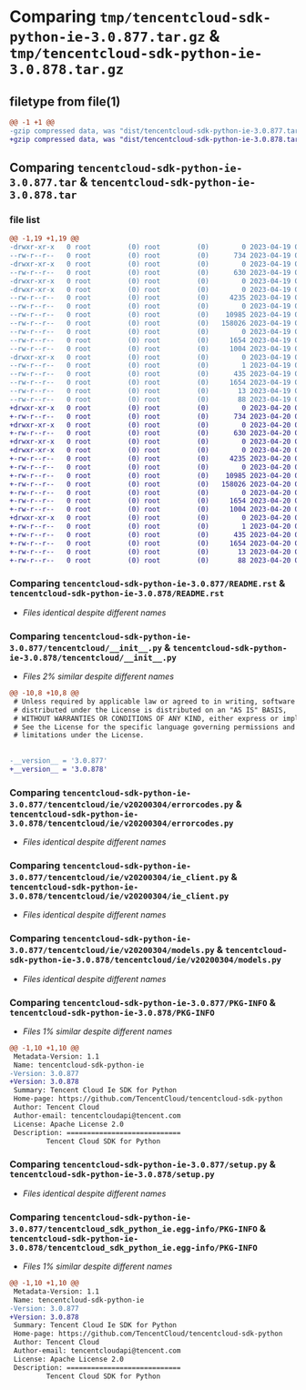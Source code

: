 # Comparing `tmp/tencentcloud-sdk-python-ie-3.0.877.tar.gz` & `tmp/tencentcloud-sdk-python-ie-3.0.878.tar.gz`

## filetype from file(1)

```diff
@@ -1 +1 @@
-gzip compressed data, was "dist/tencentcloud-sdk-python-ie-3.0.877.tar", last modified: Wed Apr 19 09:18:45 2023, max compression
+gzip compressed data, was "dist/tencentcloud-sdk-python-ie-3.0.878.tar", last modified: Thu Apr 20 00:34:18 2023, max compression
```

## Comparing `tencentcloud-sdk-python-ie-3.0.877.tar` & `tencentcloud-sdk-python-ie-3.0.878.tar`

### file list

```diff
@@ -1,19 +1,19 @@
-drwxr-xr-x   0 root         (0) root         (0)        0 2023-04-19 09:18:45.000000 tencentcloud-sdk-python-ie-3.0.877/
--rw-r--r--   0 root         (0) root         (0)      734 2023-04-19 09:18:45.000000 tencentcloud-sdk-python-ie-3.0.877/README.rst
-drwxr-xr-x   0 root         (0) root         (0)        0 2023-04-19 09:18:45.000000 tencentcloud-sdk-python-ie-3.0.877/tencentcloud/
--rw-r--r--   0 root         (0) root         (0)      630 2023-04-19 09:18:45.000000 tencentcloud-sdk-python-ie-3.0.877/tencentcloud/__init__.py
-drwxr-xr-x   0 root         (0) root         (0)        0 2023-04-19 09:18:45.000000 tencentcloud-sdk-python-ie-3.0.877/tencentcloud/ie/
-drwxr-xr-x   0 root         (0) root         (0)        0 2023-04-19 09:18:45.000000 tencentcloud-sdk-python-ie-3.0.877/tencentcloud/ie/v20200304/
--rw-r--r--   0 root         (0) root         (0)     4235 2023-04-19 09:18:45.000000 tencentcloud-sdk-python-ie-3.0.877/tencentcloud/ie/v20200304/errorcodes.py
--rw-r--r--   0 root         (0) root         (0)        0 2023-04-19 09:18:45.000000 tencentcloud-sdk-python-ie-3.0.877/tencentcloud/ie/v20200304/__init__.py
--rw-r--r--   0 root         (0) root         (0)    10985 2023-04-19 09:18:45.000000 tencentcloud-sdk-python-ie-3.0.877/tencentcloud/ie/v20200304/ie_client.py
--rw-r--r--   0 root         (0) root         (0)   158026 2023-04-19 09:18:45.000000 tencentcloud-sdk-python-ie-3.0.877/tencentcloud/ie/v20200304/models.py
--rw-r--r--   0 root         (0) root         (0)        0 2023-04-19 09:18:45.000000 tencentcloud-sdk-python-ie-3.0.877/tencentcloud/ie/__init__.py
--rw-r--r--   0 root         (0) root         (0)     1654 2023-04-19 09:18:45.000000 tencentcloud-sdk-python-ie-3.0.877/PKG-INFO
--rw-r--r--   0 root         (0) root         (0)     1004 2023-04-19 09:18:45.000000 tencentcloud-sdk-python-ie-3.0.877/setup.py
-drwxr-xr-x   0 root         (0) root         (0)        0 2023-04-19 09:18:45.000000 tencentcloud-sdk-python-ie-3.0.877/tencentcloud_sdk_python_ie.egg-info/
--rw-r--r--   0 root         (0) root         (0)        1 2023-04-19 09:18:45.000000 tencentcloud-sdk-python-ie-3.0.877/tencentcloud_sdk_python_ie.egg-info/dependency_links.txt
--rw-r--r--   0 root         (0) root         (0)      435 2023-04-19 09:18:45.000000 tencentcloud-sdk-python-ie-3.0.877/tencentcloud_sdk_python_ie.egg-info/SOURCES.txt
--rw-r--r--   0 root         (0) root         (0)     1654 2023-04-19 09:18:45.000000 tencentcloud-sdk-python-ie-3.0.877/tencentcloud_sdk_python_ie.egg-info/PKG-INFO
--rw-r--r--   0 root         (0) root         (0)       13 2023-04-19 09:18:45.000000 tencentcloud-sdk-python-ie-3.0.877/tencentcloud_sdk_python_ie.egg-info/top_level.txt
--rw-r--r--   0 root         (0) root         (0)       88 2023-04-19 09:18:45.000000 tencentcloud-sdk-python-ie-3.0.877/setup.cfg
+drwxr-xr-x   0 root         (0) root         (0)        0 2023-04-20 00:34:18.000000 tencentcloud-sdk-python-ie-3.0.878/
+-rw-r--r--   0 root         (0) root         (0)      734 2023-04-20 00:34:18.000000 tencentcloud-sdk-python-ie-3.0.878/README.rst
+drwxr-xr-x   0 root         (0) root         (0)        0 2023-04-20 00:34:18.000000 tencentcloud-sdk-python-ie-3.0.878/tencentcloud/
+-rw-r--r--   0 root         (0) root         (0)      630 2023-04-20 00:34:18.000000 tencentcloud-sdk-python-ie-3.0.878/tencentcloud/__init__.py
+drwxr-xr-x   0 root         (0) root         (0)        0 2023-04-20 00:34:18.000000 tencentcloud-sdk-python-ie-3.0.878/tencentcloud/ie/
+drwxr-xr-x   0 root         (0) root         (0)        0 2023-04-20 00:34:18.000000 tencentcloud-sdk-python-ie-3.0.878/tencentcloud/ie/v20200304/
+-rw-r--r--   0 root         (0) root         (0)     4235 2023-04-20 00:34:18.000000 tencentcloud-sdk-python-ie-3.0.878/tencentcloud/ie/v20200304/errorcodes.py
+-rw-r--r--   0 root         (0) root         (0)        0 2023-04-20 00:34:18.000000 tencentcloud-sdk-python-ie-3.0.878/tencentcloud/ie/v20200304/__init__.py
+-rw-r--r--   0 root         (0) root         (0)    10985 2023-04-20 00:34:18.000000 tencentcloud-sdk-python-ie-3.0.878/tencentcloud/ie/v20200304/ie_client.py
+-rw-r--r--   0 root         (0) root         (0)   158026 2023-04-20 00:34:18.000000 tencentcloud-sdk-python-ie-3.0.878/tencentcloud/ie/v20200304/models.py
+-rw-r--r--   0 root         (0) root         (0)        0 2023-04-20 00:34:18.000000 tencentcloud-sdk-python-ie-3.0.878/tencentcloud/ie/__init__.py
+-rw-r--r--   0 root         (0) root         (0)     1654 2023-04-20 00:34:18.000000 tencentcloud-sdk-python-ie-3.0.878/PKG-INFO
+-rw-r--r--   0 root         (0) root         (0)     1004 2023-04-20 00:34:18.000000 tencentcloud-sdk-python-ie-3.0.878/setup.py
+drwxr-xr-x   0 root         (0) root         (0)        0 2023-04-20 00:34:18.000000 tencentcloud-sdk-python-ie-3.0.878/tencentcloud_sdk_python_ie.egg-info/
+-rw-r--r--   0 root         (0) root         (0)        1 2023-04-20 00:34:18.000000 tencentcloud-sdk-python-ie-3.0.878/tencentcloud_sdk_python_ie.egg-info/dependency_links.txt
+-rw-r--r--   0 root         (0) root         (0)      435 2023-04-20 00:34:18.000000 tencentcloud-sdk-python-ie-3.0.878/tencentcloud_sdk_python_ie.egg-info/SOURCES.txt
+-rw-r--r--   0 root         (0) root         (0)     1654 2023-04-20 00:34:18.000000 tencentcloud-sdk-python-ie-3.0.878/tencentcloud_sdk_python_ie.egg-info/PKG-INFO
+-rw-r--r--   0 root         (0) root         (0)       13 2023-04-20 00:34:18.000000 tencentcloud-sdk-python-ie-3.0.878/tencentcloud_sdk_python_ie.egg-info/top_level.txt
+-rw-r--r--   0 root         (0) root         (0)       88 2023-04-20 00:34:18.000000 tencentcloud-sdk-python-ie-3.0.878/setup.cfg
```

### Comparing `tencentcloud-sdk-python-ie-3.0.877/README.rst` & `tencentcloud-sdk-python-ie-3.0.878/README.rst`

 * *Files identical despite different names*

### Comparing `tencentcloud-sdk-python-ie-3.0.877/tencentcloud/__init__.py` & `tencentcloud-sdk-python-ie-3.0.878/tencentcloud/__init__.py`

 * *Files 2% similar despite different names*

```diff
@@ -10,8 +10,8 @@
 # Unless required by applicable law or agreed to in writing, software
 # distributed under the License is distributed on an "AS IS" BASIS,
 # WITHOUT WARRANTIES OR CONDITIONS OF ANY KIND, either express or implied.
 # See the License for the specific language governing permissions and
 # limitations under the License.
 
 
-__version__ = '3.0.877'
+__version__ = '3.0.878'
```

### Comparing `tencentcloud-sdk-python-ie-3.0.877/tencentcloud/ie/v20200304/errorcodes.py` & `tencentcloud-sdk-python-ie-3.0.878/tencentcloud/ie/v20200304/errorcodes.py`

 * *Files identical despite different names*

### Comparing `tencentcloud-sdk-python-ie-3.0.877/tencentcloud/ie/v20200304/ie_client.py` & `tencentcloud-sdk-python-ie-3.0.878/tencentcloud/ie/v20200304/ie_client.py`

 * *Files identical despite different names*

### Comparing `tencentcloud-sdk-python-ie-3.0.877/tencentcloud/ie/v20200304/models.py` & `tencentcloud-sdk-python-ie-3.0.878/tencentcloud/ie/v20200304/models.py`

 * *Files identical despite different names*

### Comparing `tencentcloud-sdk-python-ie-3.0.877/PKG-INFO` & `tencentcloud-sdk-python-ie-3.0.878/PKG-INFO`

 * *Files 1% similar despite different names*

```diff
@@ -1,10 +1,10 @@
 Metadata-Version: 1.1
 Name: tencentcloud-sdk-python-ie
-Version: 3.0.877
+Version: 3.0.878
 Summary: Tencent Cloud Ie SDK for Python
 Home-page: https://github.com/TencentCloud/tencentcloud-sdk-python
 Author: Tencent Cloud
 Author-email: tencentcloudapi@tencent.com
 License: Apache License 2.0
 Description: ============================
         Tencent Cloud SDK for Python
```

### Comparing `tencentcloud-sdk-python-ie-3.0.877/setup.py` & `tencentcloud-sdk-python-ie-3.0.878/setup.py`

 * *Files identical despite different names*

### Comparing `tencentcloud-sdk-python-ie-3.0.877/tencentcloud_sdk_python_ie.egg-info/PKG-INFO` & `tencentcloud-sdk-python-ie-3.0.878/tencentcloud_sdk_python_ie.egg-info/PKG-INFO`

 * *Files 1% similar despite different names*

```diff
@@ -1,10 +1,10 @@
 Metadata-Version: 1.1
 Name: tencentcloud-sdk-python-ie
-Version: 3.0.877
+Version: 3.0.878
 Summary: Tencent Cloud Ie SDK for Python
 Home-page: https://github.com/TencentCloud/tencentcloud-sdk-python
 Author: Tencent Cloud
 Author-email: tencentcloudapi@tencent.com
 License: Apache License 2.0
 Description: ============================
         Tencent Cloud SDK for Python
```

